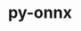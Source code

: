 ---
title: "py-onnx"
layout: cache
categories: [package, develop-2024-02-25]
meta: {"versions": ["1.11.0"], "compilers": ["apple-clang@=15.0.0", "gcc@=11.4.0"], "oss": ["ubuntu22.04", "ventura"], "platforms": ["darwin", "linux"], "targets": ["aarch64", "x86_64_v3"], "stacks": ["ml-darwin-aarch64-mps", "ml-linux-x86_64-cpu", "ml-linux-x86_64-cuda", "ml-linux-x86_64-rocm", "root"], "num_specs": 2, "num_specs_by_stack": {"ml-darwin-aarch64-mps": 1, "root": 2, "ml-linux-x86_64-cpu": 1, "ml-linux-x86_64-cuda": 1, "ml-linux-x86_64-rocm": 1}}
spec_details: [{"hash": "fwc5eb5tdjtablykejms7z6svh6w4wyq", "compiler": "apple-clang@=15.0.0", "versions": ["1.11.0"], "os": "ventura", "platform": "darwin", "target": "aarch64", "variants": ["build_system=python_pip"], "stacks": ["ml-darwin-aarch64-mps", "root"], "size": "-", "tarball": "https://binaries.spack.io/releases/develop-2024-02-25/build_cache/darwin-ventura-aarch64/apple-clang-15.0.0/py-onnx-1.11.0/darwin-ventura-aarch64-apple-clang-15.0.0-py-onnx-1.11.0-fwc5eb5tdjtablykejms7z6svh6w4wyq.spack"}, {"hash": "f3ay2tviqqiosy6urugcgqjowoq6lt3l", "compiler": "gcc@=11.4.0", "versions": ["1.11.0"], "os": "ubuntu22.04", "platform": "linux", "target": "x86_64_v3", "variants": ["build_system=python_pip"], "stacks": ["ml-linux-x86_64-cpu", "ml-linux-x86_64-cuda", "ml-linux-x86_64-rocm", "root"], "size": "-", "tarball": "https://binaries.spack.io/releases/develop-2024-02-25/build_cache/linux-ubuntu22.04-x86_64_v3/gcc-11.4.0/py-onnx-1.11.0/linux-ubuntu22.04-x86_64_v3-gcc-11.4.0-py-onnx-1.11.0-f3ay2tviqqiosy6urugcgqjowoq6lt3l.spack"}]
---
